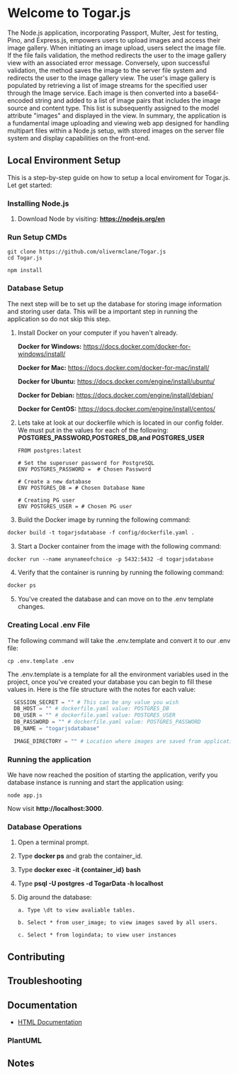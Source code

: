 # Welcome to Togar.js
The Node.js application, incorporating Passport, Multer, Jest for testing, Pino, and Express.js, empowers users to upload images and access their image gallery. When initiating an image upload, users select the image file. If the file fails validation, the method redirects the user to the image gallery view with an associated error message. Conversely, upon successful validation, the method saves the image to the server file system and redirects the user to the image gallery view. The user's image gallery is populated by retrieving a list of image streams for the specified user through the Image service. Each image is then converted into a base64-encoded string and added to a list of image pairs that includes the image source and content type. This list is subsequently assigned to the model attribute "images" and displayed in the view. In summary, the application is a fundamental image uploading and viewing web app designed for handling multipart files within a Node.js setup, with stored images on the server file system and display capabilities on the front-end.

## Local Environment Setup
This is a step-by-step guide on how to setup a local enviroment for Togar.js. Let get started:
### Installing Node.js
1. Download Node by visiting:  **https://nodejs.org/en**
### Run Setup CMDs
```shell
git clone https://github.com/olivermclane/Togar.js
cd Togar.js
```
```shell
npm install
```
### Database Setup

The next step will be to set up the database for storing image information and storing user data. This will be a important step in running the application so do not skip this step.
1. Install Docker on your computer if you haven't already.

   **Docker for Windows:** https://docs.docker.com/docker-for-windows/install/
      
   **Docker for Mac:** https://docs.docker.com/docker-for-mac/install/
      
   **Docker for Ubuntu:** https://docs.docker.com/engine/install/ubuntu/
      
   **Docker for Debian:** https://docs.docker.com/engine/install/debian/
      
   **Docker for CentOS:** https://docs.docker.com/engine/install/centos/

2. Lets take at look at our dockerfile which is located in our config folder. We must put in the values for each of the following: **POSTGRES_PASSWORD,POSTGRES_DB,and POSTGRES_USER** 
    ```shell
    FROM postgres:latest
    
    # Set the superuser password for PostgreSQL
    ENV POSTGRES_PASSWORD =  # Chosen Password
    
    # Create a new database
    ENV POSTGRES_DB = # Chosen Database Name
    
    # Creating PG user
    ENV POSTGRES_USER = # Chosen PG user
    ```
2. Build the Docker image by running the following command: 
```dockerfile
docker build -t togarjsdatabase -f config/dockerfile.yaml .
```
3. Start a Docker container from the image with the following command:
``` dockerfile
docker run --name anynameofchoice -p 5432:5432 -d togarjsdatabase
```
4. Verify that the container is running by running the following command:
``` dockerfile
docker ps 
```
5. You've created the database and can move on to the .env template changes.

### Creating Local .env File
The following command will take the .env.template and convert it to our .env file:
```shell
cp .env.template .env
```
The .env.template is a template for all the environment variables used in the project, once you've created your database you can begin to fill these values in. Here is the file structure with the notes for each value:
```python
  SESSION_SECRET = "" # This can be any value you wish
  DB_HOST = "" # dockerfile.yaml value: POSTGRES_DB
  DB_USER = "" # dockerfile.yaml value: POSTGRES_USER
  DB_PASSWORD = "" # dockerfile.yaml value: POSTGRES_PASSWORD
  DB_NAME = "togarjsdatabase"

  IMAGE_DIRECTORY = "" # Location where images are saved from application

```
### Running the application
We have now reached the position of starting the application, verify you database instance is running and start the application using:
``` shell
node app.js
```
Now visit **http://localhost:3000**.


### Database Operations
1. Open a terminal prompt.
2. Type **docker ps** and grab the container_id.
3. Type **docker exec -it {container_id} bash**
4. Type **psql -U postgres -d TogarData -h localhost**
5. Dig around the database:

       a. Type \dt to view avaliable tables.
       
       b. Select * from user_image; to view images saved by all users.
   
       c. Select * from logindata; to view user instances
   
## Contributing
## Troubleshooting
## Documentation
- [HTML Documentation](https://olivermclane.github.io/Togar.js/)

### PlantUML

## Notes


